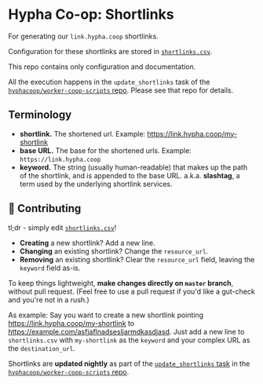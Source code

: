 # Hypha Co-op: Shortlinks

For generating our `link.hypha.coop` shortlinks.

Configuration for these shortlinks are stored in
[`shortlinks.csv`](/shortlinks.csv).

This repo contains only configuration and documentation.

All the execution happens in the `update_shortlinks` task of the
[`hyphacoop/worker-coop-scripts` repo][scripts]. Please see that repo
for details.

## Terminology

- **shortlink.** The shortened url. Example: https://link.hypha.coop/my-shortlink
- **base URL.** The base for the shortened urls. Example: `https://link.hypha.coop`
- **keyword.** The string (usually human-readable) that makes up the
  path of the shortlink, and is appended to the base URL. a.k.a.
**slashtag**, a term used by the underlying shortlink services.

## :muscle: Contributing

tl;dr - simply edit [`shortlinks.csv`](/shortlinks.csv)!

- **Creating** a new shortlink? Add a new line.
- **Changing** an existing shortlink? Change the `resource_url`.
- **Removing** an existing shortlink? Clear the `resource_url` field, leaving the `keyword` field as-is.

To keep things lightweight, **make changes directly on `master`
branch**, without pull request. (Feel free to use a pull request if
you'd like a gut-check and you're not in a rush.)

As example: Say you want to create a new shortlink pointing
https://link.hypha.coop/my-shortlink to
https://example.com/asfjaflnadsesljarmdkasdjasd. Just add a new line to
`shortlinks.csv` with `my-shortlink` as the `keyword` and your complex
URL as the `destination_url`.

Shortlinks are **updated nightly** as part of the [`update_shortlinks`
task](https://github.com/hyphacoop/worker-coop-scripts#update_shortlinks)
in the [`hyphacoop/worker-coop-scripts` repo][scripts].

   [scripts]: https://github.com/hyphacoop/worker-coop-scripts
